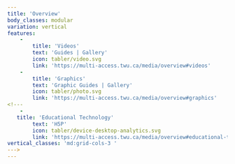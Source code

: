 ```yaml
---
title: 'Overview'
body_classes: modular
variation: vertical
features:
    -
        title: 'Videos'
        text: 'Guides | Gallery'
        icon: tabler/video.svg
        link: 'https://multi-access.twu.ca/media/overview#videos'
    -
        title: 'Graphics'
        text: 'Graphic Guides | Gallery'
        icon: tabler/photo.svg
        link: 'https://multi-access.twu.ca/media/overview#graphics'
<!---
    -
   title: 'Educational Technology'
        text: 'H5P'
        icon: tabler/device-desktop-analytics.svg
        link: 'https://multi-access.twu.ca/media/overview#educational-technology'
vertical_classes: 'md:grid-cols-3 '
--->
---
```

